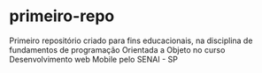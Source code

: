 # primeiro-repo
Primeiro repositório criado para fins educacionais, na disciplina de fundamentos de programação Orientada a Objeto no curso Desenvolvimento web Mobile pelo SENAI - SP
